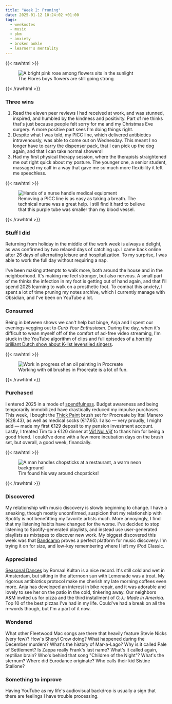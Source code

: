 ```yaml
---
title: "Week 2: Pruning"
date: 2025-01-12 10:24:02 +01:00
tags:
  - weeknotes
  - music
  - pkm
  - anxiety
  - broken ankle
  - learner's mentality
---
```

{{< rawhtml >}}
<figure>
    <img src="/img/photos/2025-01-11.jpg" class="border"
         alt="A bright pink rose among flowers sits in the sunlight">
    <figcaption>The Flores boys flowers are still going strong</figcaption>
</figure>
{{< /rawhtml >}}

### Three wins
1. Read the eleven peer reviews I had received at work, and was stunned, inspired, and humbled by the kindness and positivity. Part of me thinks that's just because people felt sorry for me and my Christmas Eve surgery. A more positive part  sees I'm doing things right.
2. Despite what I was told, my PICC line, which delivered antibiotics intravenously, was able to come out on Wednesday. This meant I no longer have to carry the dispenser pack, that I can pick up the dog again, and that I can take normal showers!
3. Had my first physical therapy session, where the therapists straightened me out right quick about my posture. The younger one, a senior student, massaged my calf in a way that gave me _so_ much more flexibility it left me speechless.

{{< rawhtml >}}
<figure>
    <img src="/img/photos/2025-01-08.jpg"
         alt="Hands of a nurse handle medical equipment">
    <figcaption>Removing a PICC line is as easy as taking a breath. The technical nurse was a great help. I still find it hard to believe that this purple tube was smaller than my blood vessel.</figcaption>
</figure>
{{< /rawhtml >}}

### Stuff I did
Returning from holiday in the middle of the work week is always a delight, as was confirmed by two relaxed days of catching up. I came back online after 26 days of alternating leisure and hospitalization. To my surprise, I was able to work the full day without requiring a nap.

I've been making attempts to walk more, both around the house and in the neighborhood. It's making me feel stronger, but also nervous. A small part of me thinks the infection in my foot is getting out of hand again, and that I'll spend 2025 learning to walk on a prosthetic foot. To combat this anxiety, I spent a lot of time pruning my notes archive, which I currently manage with Obsidian, and I've been on YouTube a lot.

### Consumed
Being in between shows we can't help but binge, Anja and I spent our evenings vegging out to _Curb Your Enthusiasm_. During the day, when it's difficult to wean myself off of the comfort of ad-free video streaming, I'm stuck in the YouTube algorithm of clips and full episodes of [a horribly brilliant Dutch show about K-list levenslied singers](https://www.youtube.com/watch?v=lAw1BxgFEkI).

{{< rawhtml >}}
<figure>
    <img src="/img/photos/2025-01-12_painting-progress.jpg" class="border"
         alt="Work in progress of an oil painting in Procreate">
    <figcaption>Working with oil brushes in Procreate is a lot of fun.</figcaption>
</figure>
{{< /rawhtml >}}

### Purchased
I entered 2025 in a mode of [spendfulness](https://www.ynab.com/blog/introducing-spendfulness). Budget awareness and being temporarily immobilized have drastically reduced my impulse purchases. This week, I bought the [Thick Paint](https://ittaimanero.gumroad.com/l/ThickPaintforProcreate) brush set for Procreate by Ittai Manero (€28.43), as well as medical socks (€17.95). I also — very proudly, I might add — made my first  €129 deposit to my pension investment account. Lastly, I treated Tim to a €120 dinner at [Vijf Nul Vijf](https://www.vijfnulvijf.nl/) to thank him for being a good friend. I could've done with a few more incubation days on the brush set, but overall, a good week, financially.

{{< rawhtml >}}
<figure>
    <img src="/img/photos/2025-01-10.jpg" class="border"
         alt="A man handles chopsticks at a restaurant, a warm neon background">
    <figcaption>Tim found his way around chopsticks!</figcaption>
</figure>
{{< /rawhtml >}}

### Discovered
My relationship with music discovery is slowly beginning to change. I have a sneaking, though mostly unconfirmed, suspicion that my relationship with Spotify is not benefitting my favorite artists much. More annoyingly, I find that my listening habits have changed for the worse. I've decided to stop listening to Spotify-generated playlists, and instead use user-generated playlists as mixtapes to discover new work. My biggest discovered this week was that [Bandcamp](https://bandcamp.com/) proves a perfect platform for music discovery. I'm trying it on for size, and low-key remembering where I left my iPod Classic.

### Appreciated
[Seasonal Dances](https://album.link/i/1767189108) by Romaal Kultan is a nice record. It's still cold and wet in Amsterdam, but sitting in the afternoon sun with Lemonade was a treat. My rigorous antibiotics protocol make me cherish my late morning coffees even more. Anja has developed an interest in bike repair, and it was adorable and lovely to see her on the patio in the cold, tinkering away. Our neighbors A&M invited us for pizza and the third installment of _O.J.: Made in America_. Top 10 of the best pizzas I've had in my life. Could've had a break on all the n-words though, but I'm a part of it now.

### Wondered
What other Fleetwood Mac songs are there that heavily feature Stevie Nicks (very few)? How's Sheryl Crow doing? What happened during the December murders? What's the history of Mar-a-Lago? Why is it called Pale of Settlement? Is Zappa really Frank's last name? What's it called again, reptilian brain? Who's behind that song "Children of the Night"? What's the sternum? Where did Eurodance originate? Who calls their kid Sistine Stallone?

### Something to improve

Having YouTube as my life's audiovisual backdrop is usually a sign that there are feelings I have trouble processing.



